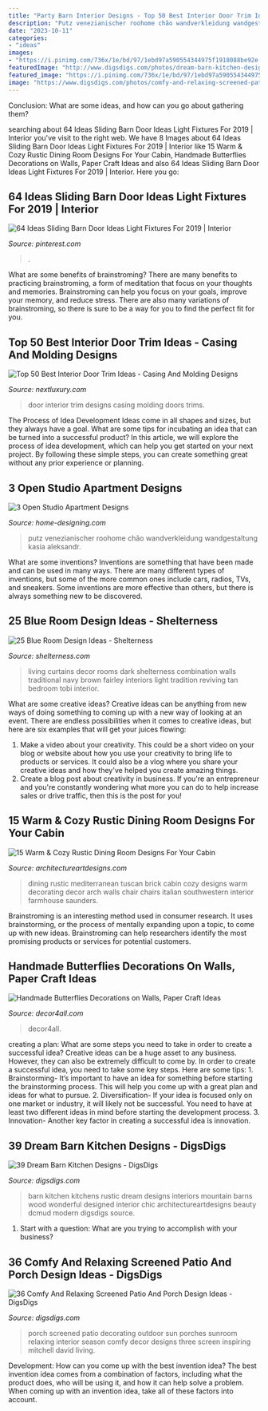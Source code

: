 ```yaml
---
title: "Party Barn Interior Designs - Top 50 Best Interior Door Trim Ideas"
description: "Putz venezianischer roohome chão wandverkleidung wandgestaltung kasia aleksandr"
date: "2023-10-11"
categories:
- "ideas"
images:
- "https://i.pinimg.com/736x/1e/bd/97/1ebd97a590554344975f1918088be92e.jpg"
featuredImage: "http://www.digsdigs.com/photos/dream-barn-kitchen-design-36-554x835.jpg"
featured_image: "https://i.pinimg.com/736x/1e/bd/97/1ebd97a590554344975f1918088be92e.jpg"
image: "https://www.digsdigs.com/photos/comfy-and-relaxing-screened-patio-design-ideas-30-554x737.jpg"
---
```



Conclusion: What are some ideas, and how can you go about gathering them?
 

	

		
searching about 64 Ideas Sliding Barn Door Ideas Light Fixtures For 2019 | Interior you've visit to the right web. We have 8 Images about 64 Ideas Sliding Barn Door Ideas Light Fixtures For 2019 | Interior like 15 Warm &amp; Cozy Rustic Dining Room Designs For Your Cabin, Handmade Butterflies Decorations on Walls, Paper Craft Ideas and also 64 Ideas Sliding Barn Door Ideas Light Fixtures For 2019 | Interior. Here you go:
		
    
## 64 Ideas Sliding Barn Door Ideas Light Fixtures For 2019 | Interior

<img loading=lazy src="https://i.pinimg.com/736x/1e/bd/97/1ebd97a590554344975f1918088be92e.jpg" onerror="this.onerror=null;this.src='https://tse1.mm.bing.net/th?id=OIP.tc7s2aa-2fBWJanWVOA_qgAAAA&amp;pid=15.1';" alt="64 Ideas Sliding Barn Door Ideas Light Fixtures For 2019 | Interior">

_Source: pinterest.com_

>. 

	

What are some benefits of brainstroming?
There are many benefits to practicing brainstroming, a form of meditation that focus on your thoughts and memories. Brainstroming can help you focus on your goals, improve your memory, and reduce stress. There are also many variations of brainstroming, so there is sure to be a way for you to find the perfect fit for you.

    
## Top 50 Best Interior Door Trim Ideas - Casing And Molding Designs

<img loading=lazy src="http://nextluxury.com/wp-content/uploads/interior-designs-door-trims.jpg" onerror="this.onerror=null;this.src='https://tse3.mm.bing.net/th?id=OIP.KSQbD2EzbtTnUNvJ8lNylwAAAA&amp;pid=15.1';" alt="Top 50 Best Interior Door Trim Ideas - Casing And Molding Designs">

_Source: nextluxury.com_

>door interior trim designs casing molding doors trims. 

	

The Process of Idea Development
Ideas come in all shapes and sizes, but they always have a goal. What are some tips for incubating an idea that can be turned into a successful product? 
In this article, we will explore the process of idea development, which can help you get started on your next project. By following these simple steps, you can create something great without any prior experience or planning.

    
## 3 Open Studio Apartment Designs

<img loading=lazy src="http://cdn.home-designing.com/wp-content/uploads/2015/04/reclaimed-wood-bath-design.jpg" onerror="this.onerror=null;this.src='https://tse2.mm.bing.net/th?id=OIP.W36kf7bSFq6if-G0uHVLvQHaJ3&amp;pid=15.1';" alt="3 Open Studio Apartment Designs">

_Source: home-designing.com_

>putz venezianischer roohome chão wandverkleidung wandgestaltung kasia aleksandr. 

	

What are some inventions?
Inventions are something that have been made and can be used in many ways. There are many different types of inventions, but some of the more common ones include cars, radios, TVs, and sneakers. Some inventions are more effective than others, but there is always something new to be discovered.

    
## 25 Blue Room Design Ideas - Shelterness

<img loading=lazy src="http://i.shelterness.com/blue-room-design-ideas-24.jpeg" onerror="this.onerror=null;this.src='https://tse4.mm.bing.net/th?id=OIP.6TfyHYKNjmNJpZUmLkGDFAAAAA&amp;pid=15.1';" alt="25 Blue Room Design Ideas - Shelterness">

_Source: shelterness.com_

>living curtains decor rooms dark shelterness combination walls traditional navy brown fairley interiors light tradition reviving tan bedroom tobi interior. 

	

What are some creative ideas?
Creative ideas can be anything from new ways of doing something to coming up with a new way of looking at an event. There are endless possibilities when it comes to creative ideas, but here are six examples that will get your juices flowing: 
1. Make a video about your creativity. This could be a short video on your blog or website about how you use your creativity to bring life to products or services. It could also be a vlog where you share your creative ideas and how they've helped you create amazing things. 
2. Create a blog post about creativity in business. If you're an entrepreneur and you're constantly wondering what more you can do to help increase sales or drive traffic, then this is the post for you!

    
## 15 Warm &amp; Cozy Rustic Dining Room Designs For Your Cabin

<img loading=lazy src="https://www.architectureartdesigns.com/wp-content/uploads/2014/10/15-Warm-Cozy-Rustic-Dining-Room-Designs-For-Your-Cabin-5-630x883.jpg" onerror="this.onerror=null;this.src='https://tse4.mm.bing.net/th?id=OIP.M1k4_ziyyv2si8RB1eDdiwHaKY&amp;pid=15.1';" alt="15 Warm &amp; Cozy Rustic Dining Room Designs For Your Cabin">

_Source: architectureartdesigns.com_

>dining rustic mediterranean tuscan brick cabin cozy designs warm decorating decor arch walls chair chairs italian southwestern interior farmhouse saunders. 

	

Brainstroming is an interesting method used in consumer research. It uses brainstorming, or the process of mentally expanding upon a topic, to come up with new ideas. Brainstroming can help researchers identify the most promising products or services for potential customers.

    
## Handmade Butterflies Decorations On Walls, Paper Craft Ideas

<img loading=lazy src="https://decor4all.com/wp-content/uploads/2013/09/paper-craft-ideas-kids-adults-butterflies-decorations-14.jpg" onerror="this.onerror=null;this.src='https://tse3.mm.bing.net/th?id=OIP.dBVfmh3jXvHSyUfWeiBuVAAAAA&amp;pid=15.1';" alt="Handmade Butterflies Decorations on Walls, Paper Craft Ideas">

_Source: decor4all.com_

>decor4all. 

	

creating a plan: What are some steps you need to take in order to create a successful idea?
Creative ideas can be a huge asset to any business. However, they can also be extremely difficult to come by. In order to create a successful idea, you need to take some key steps. Here are some tips: 1. Brainstorming- It’s important to have an idea for something before starting the brainstorming process. This will help you come up with a great plan and ideas for what to pursue. 2. Diversification- If your idea is focused only on one market or industry, it will likely not be successful. You need to have at least two different ideas in mind before starting the development process. 3. Innovation- Another key factor in creating a successful idea is innovation.

    
## 39 Dream Barn Kitchen Designs - DigsDigs

<img loading=lazy src="http://www.digsdigs.com/photos/dream-barn-kitchen-design-36-554x835.jpg" onerror="this.onerror=null;this.src='https://tse4.mm.bing.net/th?id=OIP.fnQJaWswwciQsqwirXAzpgHaLK&amp;pid=15.1';" alt="39 Dream Barn Kitchen Designs - DigsDigs">

_Source: digsdigs.com_

>barn kitchen kitchens rustic dream designs interiors mountain barns wood wonderful designed interior chic architectureartdesigns beauty dcmud modern digsdigs source. 

	

1. Start with a question: What are you trying to accomplish with your business?

    
## 36 Comfy And Relaxing Screened Patio And Porch Design Ideas - DigsDigs

<img loading=lazy src="https://www.digsdigs.com/photos/comfy-and-relaxing-screened-patio-design-ideas-30-554x737.jpg" onerror="this.onerror=null;this.src='https://tse2.mm.bing.net/th?id=OIP.j6HBl8d2bTR50mg9fNBhnAHaJ2&amp;pid=15.1';" alt="36 Comfy And Relaxing Screened Patio And Porch Design Ideas - DigsDigs">

_Source: digsdigs.com_

>porch screened patio decorating outdoor sun porches sunroom relaxing interior season comfy decor designs three screen inspiring mitchell david living. 

	

Development: How can you come up with the best invention idea?
The best invention idea comes from a combination of factors, including what the product does, who will be using it, and how it can help solve a problem. When coming up with an invention idea, take all of these factors into account.


